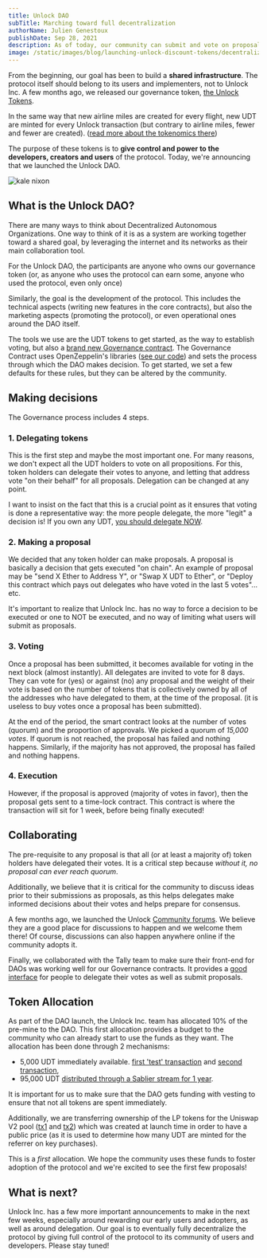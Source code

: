 ```yaml
---
title: Unlock DAO
subTitle: Marching toward full decentralization
authorName: Julien Genestoux
publishDate: Sep 28, 2021
description: As of today, our community can submit and vote on proposals, as well as spend some of the UDT treasury!
image: /static/images/blog/launching-unlock-discount-tokens/decentralized-unlock.jpg
---
```


From the beginning, our goal has been to build a **shared infrastructure**. The protocol itself should belong to its users and implementers, not to Unlock Inc. A few months ago, we released our governance token, [the Unlock Tokens](/blog/unlock-tokens-launched).

In the same way that new airline miles are created for every flight, new UDT are minted for every Unlock transaction (but contrary to airline miles, fewer and fewer are created). ([read more about the tokenomics there](https://docs.unlock-protocol.com/governance/the-unlock-token))

The purpose of these tokens is to **give control and power to the developers, creators and users** of the protocol. Today, we're announcing that we launched the Unlock DAO.

![kale nixon](/static/images/blog/launching-unlock-discount-tokens/decentralized-unlock.jpg)

## What is the Unlock DAO?

There are many ways to think about Decentralized Autonomous Organizations. One way to think of it is as a system are working together toward a shared goal, by leveraging the internet and its networks as their main collaboration tool.

For the Unlock DAO, the participants are anyone who owns our governance token (or, as anyone who uses the protocol can earn some, anyone who used the protocol, even only once)

Similarly, the goal is the development of the protocol. This includes the technical aspects (writing new features in the core contracts), but also the marketing aspects (promoting the protocol), or even operational ones around the DAO itself.

The tools we use are the UDT tokens to get started, as the way to establish voting, but also a [brand new Governance contract](https://etherscan.io/address/0x7757f7f21f5fa9b1fd168642b79416051cd0bb94). The Governance Contract uses OpenZeppelin's libraries ([see our code](https://github.com/unlock-protocol/unlock/blob/master/smart-contracts/contracts/UnlockProtocolGovernor.sol)) and sets the process through which the DAO makes decision. To get started, we set a few defaults for these rules, but they can be altered by the community.

## Making decisions

The Governance process includes 4 steps.

### 1. Delegating tokens

This is the first step and maybe the most important one. For many reasons, we don't expect all the UDT holders to vote on all propositions. For this, token holders can delegate their votes to anyone, and letting that address vote "on their behalf" for all proposals. Delegation can be changed at any point.

I want to insist on the fact that this is a crucial point as it ensures that voting is done a representative way: the more people delegate, the more "legit" a decision is! If you own any UDT, [you should delegate NOW](https://unlock.community/t/start-delegating-now/125/2).

### 2. Making a proposal

We decided that any token holder can make proposals. A proposal is basically a decision that gets executed "on chain". An example of proposal may be "send X Ether to Address Y", or "Swap X UDT to Ether", or "Deploy this contract which pays out delegates who have voted in the last 5 votes"... etc.

It's important to realize that Unlock Inc. has no way to force a decision to be executed or one to NOT be executed, and no way of limiting what users will submit as proposals.

### 3. Voting

Once a proposal has been submitted, it becomes available for voting in the next block (almost instantly). All delegates are invited to vote for 8 days. They can vote for (yes) or against (no) any proposal and the weight of their vote is based on the number of tokens that is collectively owned by all of the addresses who have delegated to them, at the time of the proposal. (it is useless to buy votes once a proposal has been submitted).

At the end of the period, the smart contract looks at the number of votes (quorum) and the proportion of approvals. We picked a quorum of _15,000 votes_. If quorum is not reached, the proposal has failed and nothing happens. Similarly, if the majority has not approved, the proposal has failed and nothing happens.

### 4. Execution

However, if the proposal is approved (majority of votes in favor), then the proposal gets sent to a time-lock contract. This contract is where the transaction will sit for 1 week, before being finally executed!


## Collaborating

The pre-requisite to any proposal is that all (or at least a majority of) token holders have delegated their votes. It is a critical step because _without it, no proposal can ever reach quorum_.

Additionally, we believe that it is critical for the community to discuss ideas prior to their submissions as proposals, as this helps delegates make informed decisions about their votes and helps prepare for consensus.

A few months ago, we launched the Unlock [Community forums](https://unlock.community/). We believe they are a good place for discussions to happen and we welcome them there! Of course, discussions can also happen anywhere online if the community adopts it.

Finally, we collaborated with the Tally team to make sure their front-end for DAOs was working well for our Governance contracts. It provides a [good interface](https://www.withtally.com/governance/unlock) for people to delegate their votes as well as submit proposals.

## Token Allocation

As part of the DAO launch, the Unlock Inc. team has allocated 10% of the pre-mine to the DAO. This first allocation provides a budget to the community who can already start to use the funds as they want. The allocation has been done through 2 mechanisms:

- 5,000 UDT immediately available. [first 'test' transaction](https://www.notion.so/f22fc9ab030db3a1742bdb5eefee3a92) and [second transaction](https://www.notion.so/847f0dc5c94eba26c84207270106807d),
- 95,000 UDT [distributed through a Sablier stream for 1 year](https://app.sablier.finance/stream/100400).

It is important for us to make sure that the DAO gets funding with vesting to ensure that not all tokens are spent immediately.

Additionally, we are transferring ownership of the LP tokens for the Uniswap V2 pool ([tx1](https://www.notion.so/1a32e226da6d82144753af2517042b9c) and [tx2](https://www.notion.so/14180be10d24e188f857d8f4ef3a2a88)) which was created at launch time in order to have a public price (as it is used to determine how many UDT are minted for the referrer on key purchases).

This is a _first_ allocation. We hope the community uses these funds to foster adoption of the protocol and we're excited to see the first few proposals!

## What is next?

Unlock Inc. has a few more important announcements to make in the next few weeks, especially around rewarding our early users and adopters, as well as around delegation. Our goal is to eventually fully decentralize the protocol by giving full control of the protocol to its community of users and developers. Please stay tuned!